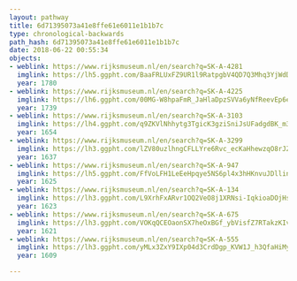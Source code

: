 ```yaml
---
layout: pathway
title: 6d71395073a41e8ffe61e6011e1b1b7c
type: chronological-backwards
path_hash: 6d71395073a41e8ffe61e6011e1b1b7c
date: 2018-06-22 00:55:34
objects:
- weblink: https://www.rijksmuseum.nl/en/search?q=SK-A-4281
  imglink: https://lh5.ggpht.com/BaaFRLUxFZ9UR1l9RatpgbV4QD7Q3Mhq3YjWdD8OHcaAToqx0pR1xLLjjVy8iyLSG9jcLVu5DN5zudDqtOPloE60WQ=s200
  year: 1780
- weblink: https://www.rijksmuseum.nl/en/search?q=SK-A-4225
  imglink: https://lh6.ggpht.com/00MG-W8hpaFmR_JaHlaDpzSVVa6yNfReevEp6eAK0Y6qRphkWbEsUNL7ERKYuDkjVczBmvy_0Xk5xrPZ62KDXp6YpKk=s200
  year: 1739
- weblink: https://www.rijksmuseum.nl/en/search?q=SK-A-3103
  imglink: https://lh4.ggpht.com/q9ZKVlNhhytg3TgicK3gziSniJsUFadgdBK_m3ARhEJYhMgdDIVxjbQwpT6dDU7Dx1VVATHpYfdu8lYGAxK-x6Ps2BA=s200
  year: 1654
- weblink: https://www.rijksmuseum.nl/en/search?q=SK-A-3299
  imglink: https://lh3.ggpht.com/lZV80uzlhngCFLLYre6Rvc_ecKaHhewzqO8rJZgEQW-BvzWKfUg67UEo5Di5scSrfi3uRIk9gD1Nb06RlYDcLv5DINI=s200
  year: 1637
- weblink: https://www.rijksmuseum.nl/en/search?q=SK-A-947
  imglink: https://lh5.ggpht.com/FfVoLFH1LeEeHpqye5NS6pl4x3hHKnvuJDllinESwdkX6RbIvBX-0uzgiUh0X5l36YfckpifF3y16dAgAHPFLmg3KQRP=s200
  year: 1625
- weblink: https://www.rijksmuseum.nl/en/search?q=SK-A-134
  imglink: https://lh3.ggpht.com/L9XrhFxARvr1OQ2VeO8j1XRNsi-IqkioaDOjHsUNFq3QlKvRlGCFw-ESN---7fScJ9i132cNwOYUfCfRvBfaS0JzqzH6=s200
  year: 1623
- weblink: https://www.rijksmuseum.nl/en/search?q=SK-A-675
  imglink: https://lh3.ggpht.com/VOKqQCEOaonSX7heOxBGf_ybVisfZ7RTakzKIvMpdYQhe4XLtL--Bu4L-1y-3jJk9qOawOUH-2_EaM0NpgDBqSxXNHmn=s200
  year: 1621
- weblink: https://www.rijksmuseum.nl/en/search?q=SK-A-555
  imglink: https://lh3.ggpht.com/yMLx3ZxY9IXp04d3CrdDgp_KVW1J_h3QfaHiMyghc6WheNdHXhlWv0LOnP2NvwclMmo432C2UHEnKJdo9aehZLevu58=s200
  year: 1609

---
```

